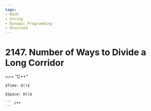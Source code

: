 ```yaml
---
tags:
- Math
- String
- Dynamic Programming
- Unsolved
---
```



# 2147. Number of Ways to Divide a Long Corridor

=== "C++"

    $Time: O()$

    $Space: O()$

    ``` c++
    ```
